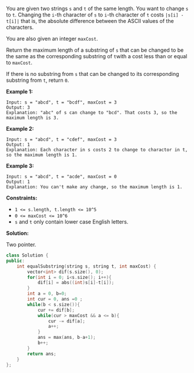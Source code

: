 You are given two strings `s` and `t` of the same length. You want to change `s` to `t`. Changing the `i`-th character of `s` to `i`-th character of `t` costs `|s[i] - t[i]|` that is, the absolute difference between the ASCII values of the characters.

You are also given an integer `maxCost`.

Return the maximum length of a substring of `s` that can be changed to be the same as the corresponding substring of `t`with a cost less than or equal to `maxCost`.

If there is no substring from `s` that can be changed to its corresponding substring from `t`, return `0`.

 

**Example 1:**

```
Input: s = "abcd", t = "bcdf", maxCost = 3
Output: 3
Explanation: "abc" of s can change to "bcd". That costs 3, so the maximum length is 3.
```

**Example 2:**

```
Input: s = "abcd", t = "cdef", maxCost = 3
Output: 1
Explanation: Each character in s costs 2 to change to charactor in t, so the maximum length is 1.
```

**Example 3:**

```
Input: s = "abcd", t = "acde", maxCost = 0
Output: 1
Explanation: You can't make any change, so the maximum length is 1.
```

 

**Constraints:**

- `1 <= s.length, t.length <= 10^5`
- `0 <= maxCost <= 10^6`
- `s` and `t` only contain lower case English letters.



**Solution:**

Two pointer.

```c++
class Solution {
public:
    int equalSubstring(string s, string t, int maxCost) {
        vector<int> dif(s.size(), 0);
        for(int i = 0; i<s.size(); i++){
            dif[i] = abs((int)s[i]-t[i]);
        }
        int a = 0, b=0;
        int cur = 0, ans =0 ;
        while(b < s.size()){
            cur += dif[b];
            while(cur > maxCost && a <= b){
                cur -= dif[a];
                a++;
            }
            ans = max(ans, b-a+1);
            b++;
        }
        return ans;
    }
};
```

